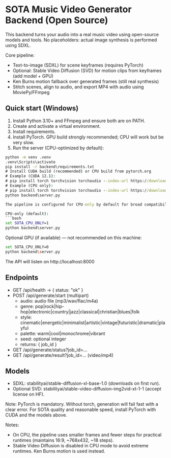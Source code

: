 # SOTA Music Video Generator Backend (Open Source)

This backend turns your audio into a real music video using open-source models and tools. No placeholders: actual image synthesis is performed using SDXL.

Core pipeline:
- Text-to-image (SDXL) for scene keyframes (requires PyTorch)
- Optional: Stable Video Diffusion (SVD) for motion clips from keyframes (add model + GPU)
- Ken Burns motion fallback over generated frames (still real synthesis)
- Stitch scenes, align to audio, and export MP4 with audio using MoviePy/FFmpeg

## Quick start (Windows)

1) Install Python 3.10+ and FFmpeg and ensure both are on PATH.
2) Create and activate a virtual environment.
3) Install requirements.
4) Install PyTorch. GPU build strongly recommended; CPU will work but be very slow.
5) Run the server (CPU-optimized by default):

```bat
python -m venv .venv
.venv\Scripts\activate
pip install -r backend\requirements.txt
# Install CUDA build (recommended) or CPU build from pytorch.org
# Example (CUDA 12.1):
# pip install torch torchvision torchaudio --index-url https://download.pytorch.org/whl/cu121
# Example (CPU only):
# pip install torch torchvision torchaudio --index-url https://download.pytorch.org/whl/cpu
python backend\server.py

The pipeline is configured for CPU-only by default for broad compatibility. You can control this via an environment flag.

CPU-only (default):
```bash
set SOTA_CPU_ONLY=1
python backend\server.py
```

Optional GPU (if available) — not recommended on this machine:
```bash
set SOTA_CPU_ONLY=0
python backend\server.py
```

The API will listen on http://localhost:8000

## Endpoints
- GET /api/health -> { status: "ok" }
- POST /api/generate/start (multipart)
  - audio: audio file (mp3/wav/flac/m4a)
  - genre: pop|rock|hip-hop|electronic|country|jazz|classical|christian|blues|folk
  - style: cinematic|energetic|minimalist|artistic|vintage|futuristic|dramatic|playful
  - palette: warm|cool|monochrome|vibrant
  - seed: optional integer
  - returns: { job_id }
- GET /api/generate/status?job_id=...
- GET /api/generate/result?job_id=... (video/mp4)

## Models
- SDXL: stabilityai/stable-diffusion-xl-base-1.0 (downloads on first run).
- Optional SVD: stabilityai/stable-video-diffusion-img2vid-xt-1-1 (accept license on HF).

Note: PyTorch is mandatory. Without torch, generation will fail fast with a clear error. For SOTA quality and reasonable speed, install PyTorch with CUDA and the models above.

Notes:
- On CPU, the pipeline uses smaller frames and fewer steps for practical runtimes (maintains 16:9, ~768x432, ~18 steps).
- Stable Video Diffusion is disabled in CPU mode to avoid extreme runtimes. Ken Burns motion is used instead.
